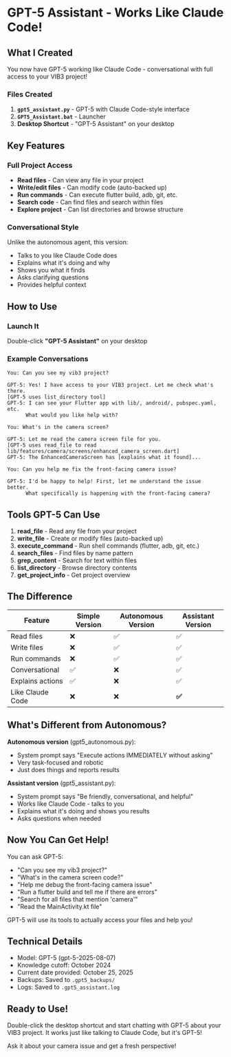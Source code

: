 # GPT-5 Assistant - Works Like Claude Code!

## What I Created

You now have GPT-5 working like Claude Code - conversational with full access to your VIB3 project!

### Files Created

1. **`gpt5_assistant.py`** - GPT-5 with Claude Code-style interface
2. **`GPT5_Assistant.bat`** - Launcher
3. **Desktop Shortcut** - "GPT-5 Assistant" on your desktop

## Key Features

### Full Project Access
- **Read files** - Can view any file in your project
- **Write/edit files** - Can modify code (auto-backed up)
- **Run commands** - Can execute flutter build, adb, git, etc.
- **Search code** - Can find files and search within files
- **Explore project** - Can list directories and browse structure

### Conversational Style
Unlike the autonomous agent, this version:
- Talks to you like Claude Code does
- Explains what it's doing and why
- Shows you what it finds
- Asks clarifying questions
- Provides helpful context

## How to Use

### Launch It
Double-click **"GPT-5 Assistant"** on your desktop

### Example Conversations

```
You: Can you see my vib3 project?

GPT-5: Yes! I have access to your VIB3 project. Let me check what's there.
[GPT-5 uses list_directory tool]
GPT-5: I can see your Flutter app with lib/, android/, pubspec.yaml, etc.
      What would you like help with?

You: What's in the camera screen?

GPT-5: Let me read the camera screen file for you.
[GPT-5 uses read_file to read lib/features/camera/screens/enhanced_camera_screen.dart]
GPT-5: The EnhancedCameraScreen has [explains what it found]...

You: Can you help me fix the front-facing camera issue?

GPT-5: I'd be happy to help! First, let me understand the issue better.
      What specifically is happening with the front-facing camera?
```

## Tools GPT-5 Can Use

1. **read_file** - Read any file from your project
2. **write_file** - Create or modify files (auto-backed up)
3. **execute_command** - Run shell commands (flutter, adb, git, etc.)
4. **search_files** - Find files by name pattern
5. **grep_content** - Search for text within files
6. **list_directory** - Browse directory contents
7. **get_project_info** - Get project overview

## The Difference

| Feature | Simple Version | Autonomous Version | **Assistant Version** |
|---------|---------------|-------------------|----------------------|
| Read files | ❌ | ✅ | ✅ |
| Write files | ❌ | ✅ | ✅ |
| Run commands | ❌ | ✅ | ✅ |
| Conversational | ✅ | ❌ | ✅ |
| Explains actions | ✅ | ❌ | ✅ |
| Like Claude Code | ❌ | ❌ | **✅** |

## What's Different from Autonomous?

**Autonomous version** (gpt5_autonomous.py):
- System prompt says "Execute actions IMMEDIATELY without asking"
- Very task-focused and robotic
- Just does things and reports results

**Assistant version** (gpt5_assistant.py):
- System prompt says "Be friendly, conversational, and helpful"
- Works like Claude Code - talks to you
- Explains what it's doing and shows you results
- Asks questions when needed

## Now You Can Get Help!

You can ask GPT-5:
- "Can you see my vib3 project?"
- "What's in the camera screen code?"
- "Help me debug the front-facing camera issue"
- "Run a flutter build and tell me if there are errors"
- "Search for all files that mention 'camera'"
- "Read the MainActivity.kt file"

GPT-5 will use its tools to actually access your files and help you!

## Technical Details

- Model: GPT-5 (gpt-5-2025-08-07)
- Knowledge cutoff: October 2024
- Current date provided: October 25, 2025
- Backups: Saved to `.gpt5_backups/`
- Logs: Saved to `.gpt5_assistant.log`

## Ready to Use!

Double-click the desktop shortcut and start chatting with GPT-5 about your VIB3 project. It works just like talking to Claude Code, but it's GPT-5!

Ask it about your camera issue and get a fresh perspective!
